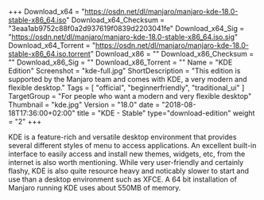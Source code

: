 +++
Download_x64 = "https://osdn.net/dl/manjaro/manjaro-kde-18.0-stable-x86_64.iso"
Download_x64_Checksum = "3eaa1ab9752c88f0a2d937619f0839d2203041fe"
Download_x64_Sig = "https://osdn.net/dl/manjaro/manjaro-kde-18.0-stable-x86_64.iso.sig"
Download_x64_Torrent = "https://osdn.net/dl/manjaro/manjaro-kde-18.0-stable-x86_64.iso.torrent"
Download_x86 = ""
Download_x86_Checksum = ""
Download_x86_Sig = ""
Download_x86_Torrent = ""
Name = "KDE Edition"
Screenshot = "kde-full.jpg"
ShortDescription = "This edition is supported by the Manjaro team and comes with KDE, a very modern and flexible desktop."
Tags = [ "official", "beginnerfriendly", "traditional_ui" ]
TargetGroup = "For people who want a modern and very flexible desktop"
Thumbnail = "kde.jpg"
Version = "18.0"
date = "2018-08-18T17:36:00+02:00"
title = "KDE - Stable"
type="download-edition"
weight = "2"
+++

KDE is a feature-rich and versatile desktop environment that provides several different styles of menu to access applications. An excellent built-in interface to easily access and install new themes, widgets, etc, from the internet is also worth mentioning. While very user-friendly and certainly flashy, KDE is also quite resource heavy and noticably slower to start and use than a desktop environment such as XFCE. A 64 bit installation of Manjaro running KDE uses about 550MB of memory.
